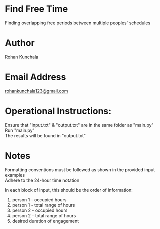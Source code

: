 # Find Free Time
Finding overlapping free periods between multiple peoples' schedules

# Author
Rohan Kunchala
# Email Address
rohankunchala123@gmail.com

# Operational Instructions:
Ensure that "input.txt" & "output.txt" are in the same folder as "main.py"\
Run "main.py"\
The results will be found in "output.txt"

# Notes
Formatting conventions must be followed as shown in the provided input examples\
Adhere to the 24-hour time notation

In each block of input, this should be the order of information:
1. person 1 - occupied hours
2. person 1 - total range of hours
3. person 2 - occupied hours
4. person 2 - total range of hours
5. desired duration of engagement





